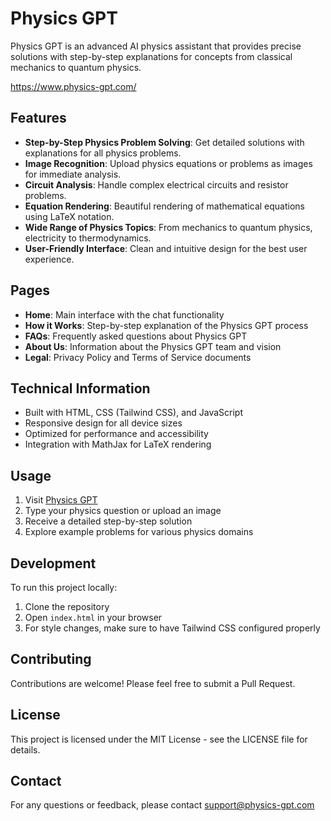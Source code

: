 # Physics GPT

Physics GPT is an advanced AI physics assistant that provides precise solutions with step-by-step explanations for concepts from classical mechanics to quantum physics.

https://www.physics-gpt.com/

## Features

- **Step-by-Step Physics Problem Solving**: Get detailed solutions with explanations for all physics problems.
- **Image Recognition**: Upload physics equations or problems as images for immediate analysis.
- **Circuit Analysis**: Handle complex electrical circuits and resistor problems.
- **Equation Rendering**: Beautiful rendering of mathematical equations using LaTeX notation.
- **Wide Range of Physics Topics**: From mechanics to quantum physics, electricity to thermodynamics.
- **User-Friendly Interface**: Clean and intuitive design for the best user experience.

## Pages

- **Home**: Main interface with the chat functionality
- **How it Works**: Step-by-step explanation of the Physics GPT process
- **FAQs**: Frequently asked questions about Physics GPT
- **About Us**: Information about the Physics GPT team and vision
- **Legal**: Privacy Policy and Terms of Service documents

## Technical Information

- Built with HTML, CSS (Tailwind CSS), and JavaScript
- Responsive design for all device sizes
- Optimized for performance and accessibility
- Integration with MathJax for LaTeX rendering

## Usage

1. Visit [Physics GPT](https://www.physics-gpt.com)
2. Type your physics question or upload an image
3. Receive a detailed step-by-step solution
4. Explore example problems for various physics domains

## Development

To run this project locally:

1. Clone the repository
2. Open `index.html` in your browser
3. For style changes, make sure to have Tailwind CSS configured properly

## Contributing

Contributions are welcome! Please feel free to submit a Pull Request.

## License

This project is licensed under the MIT License - see the LICENSE file for details.

## Contact

For any questions or feedback, please contact support@physics-gpt.com 
